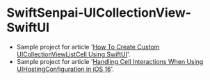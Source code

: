 # SwiftSenpai-UICollectionView-SwiftUI
- Sample project for article '[How To Create Custom UICollectionViewListCell Using SwiftUI](https://swiftsenpai.com/development/swiftui-custom-cell/)'.
- Sample project for article '[Handling Cell Interactions When Using UIHostingConfiguration in iOS 16](https://swiftsenpai.com/development/uihostingconfiguration-cell-interactions/)'.
